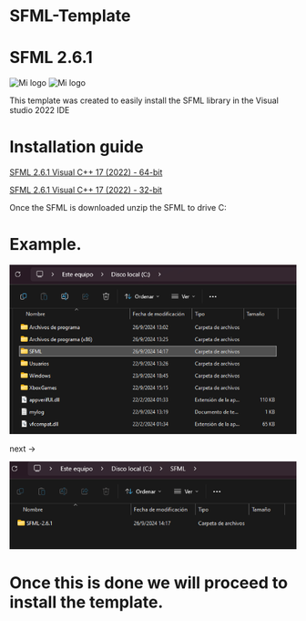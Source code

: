 # SFML-Template 
# SFML 2.6.1
<img src="https://www.sfml-dev.org/download/goodies/sfml-icon-mini.png" alt="Mi logo" width="100"/> <img src="https://upload.wikimedia.org/wikipedia/commons/thumb/2/2c/Visual_Studio_Icon_2022.svg/2048px-Visual_Studio_Icon_2022.svg.png" alt="Mi logo" width="100"/>

This template was created to easily install the SFML library in the Visual studio 2022 IDE 
# Installation guide

<a href="https://www.sfml-dev.org/files/SFML-2.6.1-windows-vc17-64-bit.zip" download>SFML 2.6.1 Visual C++ 17 (2022) - 64-bit</a>

<a href="https://www.sfml-dev.org/files/SFML-2.6.1-windows-vc17-32-bit.zip" download>SFML 2.6.1 Visual C++ 17 (2022) - 32-bit</a>

Once the SFML is downloaded unzip the SFML to drive C:
# Example.

![example](example1.png)

next ->

![example](example2.png)

# Once this is done we will proceed to install the template.




